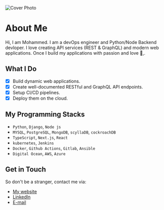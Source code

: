 ![Cover Photo](https://images.unsplash.com/photo-1523961131990-5ea7c61b2107?q=80&w=1374&auto=format&fit=crop&ixlib=rb-4.0.3&ixid=M3wxMjA3fDB8MHxwaG90by1wYWdlfHx8fGVufDB8fHx8fA%3D%3D)
# About Me

Hi, I am Mohammed. I am a devOps engineer and Python/Node Backend devloper. I love creating API services (REST & GraphQL) and modern web applications. Once I build my applications with passion and love :green_heart:,.

## What I Do
- [x] Build dynamic web applications.
- [x] Create well-documented RESTful and GraphQL API endpoints.
- [x] Setup CI/CD pipelines.
- [x] Deploy them on the cloud.

## My Programming Stacks
* `Python`, `Django`, `Node js`
* `MYSQL`, `PostgreSQL`, `MongoDB`, `scyllaDB`, `cockroachDB`
* `TypeScript`, `Next.js`, `React`
* `kubernetes`, `Jenkins`
* `Docker`, `Github Actions`, `Gitlab`, `Ansible` 
* `Digital Ocean`, `AWS`, `Azure`

##  Get in Touch
So don't be a stranger, contact me via:
* [My website](https://www.devops-guardian.dev)
* [LinkedIn](https://www.linkedin.com/in/mohammedamin-muktar/)
* [E-mail](mailto:aminmuktar41@gmail.com)





